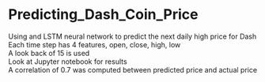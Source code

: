 # Predicting_Dash_Coin_Price
Using and LSTM neural network to predict the next daily high price for Dash  
Each time step has 4 features, open, close, high, low  
A look back of 15 is used  
Look at Jupyter notebook for results  
A correlation of 0.7 was computed between predicted price and actual price

